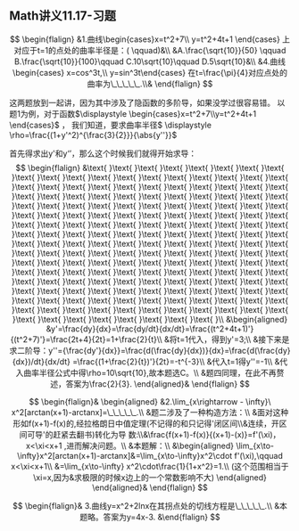##  Math讲义11.17-习题

$$
\begin{flalign}
&1.曲线\begin{cases}x=t^2+7\\
y=t^2+4t+1
\end{cases}
上对应于t=1的点处的曲率半径是：( \qquad)&\\
&A.\frac{\sqrt{10}}{50} \qquad B.\frac{\sqrt{10}}{100}\qquad C.10\sqrt{10}\qquad D.5\sqrt{10}&\\
&4.曲线\begin{cases}
x=cos^3t,\\
y=sin^3t\end{cases}
在t=\frac{\pi}{4}对应点处的曲率为\_\_\_\_\_.\\&
\end{flalign}
$$

这两题放到一起讲，因为其中涉及了隐函数的多阶导，如果没学过很容易错。
以题1为例，对于函数$\displaystyle \begin{cases}x=t^2+7\\y=t^2+4t+1 \end{cases}$   ， 我们知道，要求曲率半径$ \displaystyle \rho=\frac{(1+y'^2)^{\frac{3}{2}}}{\abs{y''}}$

首先得求出y'和y‘’，那么这个时候我们就得开始求导：
$$
\begin{flalign}
&\text{ }\text{ }\text{ }\text{ }\text{ }\text{ }\text{ }\text{ }\text{ }\text{ }\text{ }\text{ }\text{ }\text{ }\text{ }\text{ }\text{ }\text{ }\text{ }\text{ }\text{ }\text{ }\text{ }\text{ }\text{ }\text{ }\text{ }\text{ }\text{ }\text{ }\text{ }\text{ }\text{ }\text{ }\text{ }\text{ }\text{ }\text{ }\text{ }\text{ }\text{ }\text{ }\text{ }\text{ }\text{ }\text{ }\text{ }\text{ }\text{ }\text{ }\text{ }\text{ }\text{ }\text{ }\text{ }\text{ }\text{ }\text{ }\text{ }\text{ }\text{ }\text{ }\text{ }\text{ }\text{ }\text{ }\text{ }\text{ }\text{ }\text{ }\text{ }\text{ }\text{ }\text{ }\text{ }\text{ }\text{ }\text{ }\text{ }\text{ }\text{ }\text{ }\text{ }\text{ }\text{ }\text{ }\text{ }\text{ }\text{ }\text{ }\text{ }\text{ }\text{ }\text{ }\text{ }\text{ }\text{ }\text{ }\text{ }\text{ }\text{ }\text{ }\text{ }\text{ }\text{ }\text{ }\text{ }\text{ }\text{ }\text{ }\text{ }\text{ }\text{ }\text{ }\text{ }\text{ }\text{ }\text{ }\text{ }\text{ }\text{ }\text{ }\text{ }\text{ }\text{ }\text{ }\text{ }\text{ }\text{ }\text{ }\text{ }\text{ }\text{ }\text{ }\text{ }\text{ }\text{ }\text{ }\text{ }\text{ }\text{ }\text{ }\text{ }\text{ }\text{ }\text{ }\text{ }\text{ }\text{ }\text{ }\text{ }\text{ }\text{ }\text{ }\text{ }\text{ }\text{ }\text{ }\text{ }\text{ }\text{ }\text{ }\text{ }\text{ }\text{ }\text{ }\text{ }\text{ }\text{ }\text{ }\text{ }\text{ }\text{ }\text{ }\text{ }\text{ }\text{ }\text{ }\text{ }\text{ }\text{ }\\
&\begin{aligned}
&y'=\frac{dy}{dx}=\frac{dy/dt}{dx/dt}=\frac{(t^2+4t+1)'}{(t^2+7)'}=\frac{2t+4}{2t}=1+\frac{2}{t}\\
&将t=1代入，得到y'=3;\\
&接下来是求二阶导：y''={\frac{dy'}{dx}}=\frac{d(\frac{dy}{dx})}{dx}=\frac{d(\frac{dy}{dx})/dt}{dx/dt} =\frac{(1+\frac{2}{t})'}{2t}=-t^{-3}\\
&代入t=1得y''=-1\\
&代入曲率半径公式中得\rho=10\sqrt{10},故本题选C。\\
&题四同理，在此不再赘述，答案为\frac{2}{3}.
\end{aligned}&
\end{flalign}
$$



$$
\begin{flalign}&
\begin{aligned}
&2.\lim_{x\rightarrow - \infty}\ x^2[arctan(x+1)-arctanx]=\_\_\_\_\_.\\
&题二涉及了一种构造方法：\\
&面对这种形如f(x+1)-f(x)的,经拉格朗日中值定理(不记得的和只记得'闭区间\\&连续，开区间可导'的赶紧去翻书)转化为导
数:\\&\frac{f(x+1)-f(x)}{(x+1)-(x)}=f'(\xi)，x<\xi<x+1 ,进而解决问题。\\
&本题解：\\
&\begin{aligned}
\lim_{x\to-\infty}x^2[arctan(x+1)-arctanx]&=\lim_{x\to-\infty}x^2\cdot f'(\xi),\qquad x<\xi<x+1\\
&=\lim_{x\to-\infty} x^2\cdot\frac{1}{1+x^2}=1.\\
(这个范围相当于\xi=x,因为&求极限的时候x边上的一个常数影响不大)
\end{aligned}
\end{aligned}&
\end{flalign}
$$


$$
\begin{flalign}&
3.曲线y=x^2+2lnx在其拐点处的切线方程是\_\_\_\_\_.\\
&本题略。答案为y=4x-3.
&\end{flalign}
$$

